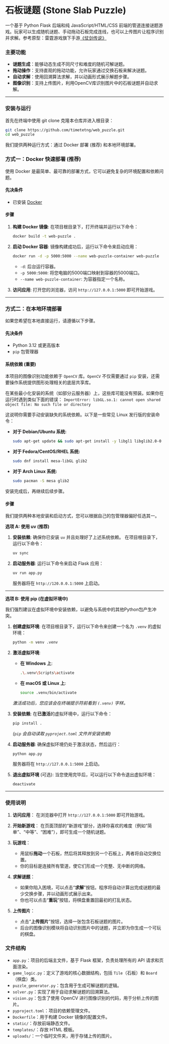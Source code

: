 # 石板谜题 (Stone Slab Puzzle)

一个基于 Python Flask 后端和纯 JavaScript/HTML/CSS 前端的管道连接谜题游戏。玩家可以生成随机谜题、手动拖动石板完成连线，也可以上传图片让程序识别并求解。参考原型：雷霆游戏旗下手游[《仗剑传说》](https://game.leiting.com/list/zjcs/home)

### **主要功能**

* **谜题生成**：能够动态生成不同尺寸和难度的随机可解谜题。
* **拖动操作**：支持直观的拖动功能，允许玩家通过交换石板来解决谜题。
* **自动求解**：使用回溯算法求解，并以动画形式展示解题步骤。
* **图像识别**：支持上传图片，利用OpenCV库识别图片中的石板谜题并自动求解。

---

### **安装与运行**

首先在终端中使用 git clone 克隆本仓库并进入根目录：

```bash
git clone https://github.com/timetetng/web_puzzle.git 
cd web_puzzle
```

我们提供两种运行方式：通过 Docker 部署 (推荐) 和本地环境部署。

### **方式一：Docker 快速部署 (推荐)**

使用 Docker 是最简单、最可靠的部署方式，它可以避免复杂的环境配置和依赖问题。

#### **先决条件**

* 已安装 [Docker](https://www.docker.com/get-started/)

#### **步骤**

1.  **构建 Docker 镜像**:
    在项目根目录下，打开终端并运行以下命令：
    ```bash
    docker build -t web-puzzle .
    ```

2.  **启动 Docker 容器**:
    镜像构建成功后，运行以下命令来启动应用：
    ```bash
    docker run -d -p 5000:5000 --name web-puzzle-container web-puzzle
    ```
    * `-d`: 后台运行容器。
    * `-p 5000:5000`: 将您电脑的5000端口映射到容器的5000端口。
    * `--name web-puzzle-container`: 为容器指定一个名称。

3.  **访问应用**:
    打开您的浏览器，访问 `http://127.0.0.1:5000` 即可开始游戏。

---

### **方式二：在本地环境部署**

如果您希望在本地直接运行，请遵循以下步骤。

#### **先决条件**

* Python 3.12 或更高版本
* `pip` 包管理器

#### **系统依赖 (重要)**

本项目的图像识别功能依赖于 `OpenCV` 库。`OpenCV` 不仅需要通过 `pip` 安装，还需要操作系统提供图形处理相关的底层共享库。

在某些最小化安装的系统（如部分云服务器）上，这些库可能没有预装。如果你在运行时遇到类似下面的错误：
`ImportError: libGL.so.1: cannot open shared object file: No such file or directory`

这说明你需要手动安装缺失的系统依赖。以下是一些常见 Linux 发行版的安装命令：

* **对于 Debian/Ubuntu 系统:**
    ```bash
    sudo apt-get update && sudo apt-get install -y libgl1 libglib2.0-0
    ```
* **对于 Fedora/CentOS/RHEL 系统:**
    ```bash
    sudo dnf install mesa-libGL glib2
    ```
* **对于 Arch Linux 系统:**
    ```bash
    sudo pacman -S mesa glib2
    ```

安装完成后，再继续后续步骤。

#### **步骤**

我们提供两种本地安装和启动方式，您可以根据自己的包管理器偏好任选其一。

**选项 A: 使用 uv (推荐)**

1.  **安装依赖**:
    确保你已安装 `uv` 并且处理好了上述系统依赖。 在项目根目录下，运行以下命令：
    ```bash
    uv sync
    ```

2.  **启动服务器**:
    运行以下命令来启动 Flask 应用：
    ```bash
    uv run app.py
    ```
    服务器将在 `http://120.0.0.1:5000` 上启动。

---

**选项 B: 使用 pip (在虚拟环境中)**

我们强烈建议在虚拟环境中安装依赖，以避免与系统中的其他Python包产生冲突。

1.  **创建虚拟环境**:
    在项目根目录下，运行以下命令来创建一个名为 `.venv` 的虚拟环境：
    ```bash
    python -m venv .venv
    ```

2.  **激活虚拟环境**:
    * **在 Windows 上**:
        ```bash
        .\.venv\Scripts\activate
        ```
    * **在 macOS 或 Linux 上**:
        ```bash
        source .venv/bin/activate
        ```
    *激活成功后，您应该会在终端提示符前看到 `(.venv)` 字样。*

3.  **安装依赖**:
    在**已激活**的虚拟环境中，运行以下命令：
    ```bash
    pip install .
    ```
    *(`pip` 会自动读取 `pyproject.toml` 文件并安装依赖)*

4.  **启动服务器**:
    确保虚拟环境仍处于激活状态，然后运行：
    ```bash
    python app.py
    ```
    服务器将在 `http://127.0.0.1:5000` 上启动。

5.  **退出虚拟环境** (可选):
    当您使用完毕后，可以运行以下命令退出虚拟环境：
    ```bash
    deactivate
    ```

---

### **使用说明**

1.  **访问应用**：
    在浏览器中打开 `http://127.0.0.1:5000` 即可开始游戏。

2.  **开始新游戏**：
    在页面顶部的“新游戏”部分，选择你喜欢的难度（例如“简单”、“中等”、“困难”），即可生成一个随机谜题。

3.  **玩游戏**：
    * 用鼠标**拖动**一个石板，然后将其释放到另一个石板上，两者将自动交换位置。
    * 你的目标是连接所有管道，使它们形成一个完整、无中断的网络。

4.  **求解谜题**：
    * 如果你陷入困境，可以点击“**求解**”按钮。程序将自动计算出完成谜题的最少交换步骤，并以动画形式展示出来。
    * 你也可以点击“**重玩**”按钮，将棋盘重置回最初的打乱状态。

5.  **上传图片**：
    * 点击“**上传图片**”按钮，选择一张包含石板谜题的图片。
    * 后台的图像识别模块将自动识别图片中的谜题，并立即为你生成一个可玩的棋盘。

### **文件结构**

* `app.py`：项目的后端主文件，基于 Flask 框架，负责处理所有的 API 请求和页面渲染。
* `game_logic.py`：定义了游戏的核心数据结构，包括 `Tile`（石板）和 `Board`（棋盘）类。
* `puzzle_generator.py`：包含用于生成可解谜题的逻辑。
* `solver.py`：实现了用于自动求解谜题的回溯算法。
* `vision.py`：包含了使用 OpenCV 进行图像识别的代码，用于分析上传的图片。
* `pyproject.toml`：项目的依赖管理文件。
* `Dockerfile`：用于构建 Docker 镜像的配置文件。
* `static/`：存放前端静态文件。
* `templates/`：存放 HTML 模板。
* `uploads/`：一个临时文件夹，用于存储上传的图片。